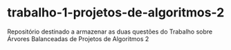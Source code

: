 # trabalho-1-projetos-de-algoritmos-2
Repositório destinado a armazenar as duas questões do Trabalho sobre Árvores Balanceadas de Projetos de Algoritmos 2

